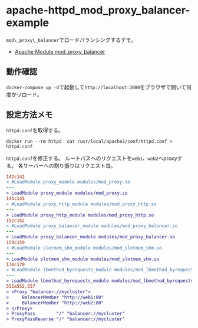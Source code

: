 # apache-httpd\_mod\_proxy\_balancer-example

`mod\_proxy\_balancer`でロードバランシングするデモ。

- [Apache Module mod\_proxy\_balancer](https://httpd.apache.org/docs/2.4/en/mod/mod_proxy_balancer.html)

## 動作確認

`docker-compose up -d`で起動して`http://localhost:3000`をブラウザで開いて何度かリロード。

## 設定方法メモ

`httpd.conf`を取得する。

```
docker run --rm httpd  cat /usr/local/apache2/conf/httpd.conf > httpd.conf
```

`httpd.conf`を修正する。
ルートパスへのリクエストを`web1`、`web2`へproxyする。
各サーバーへの割り振りはリクエスト毎。

```diff
142c142
< #LoadModule proxy_module modules/mod_proxy.so
---
> LoadModule proxy_module modules/mod_proxy.so
145c145
< #LoadModule proxy_http_module modules/mod_proxy_http.so
---
> LoadModule proxy_http_module modules/mod_proxy_http.so
152c152
< #LoadModule proxy_balancer_module modules/mod_proxy_balancer.so
---
> LoadModule proxy_balancer_module modules/mod_proxy_balancer.so
159c159
< #LoadModule slotmem_shm_module modules/mod_slotmem_shm.so
---
> LoadModule slotmem_shm_module modules/mod_slotmem_shm.so
170c170
< #LoadModule lbmethod_byrequests_module modules/mod_lbmethod_byrequests.so
---
> LoadModule lbmethod_byrequests_module modules/mod_lbmethod_byrequests.so
551a552,557
> <Proxy "balancer://mycluster">
>     BalancerMember "http://web1:80"
>     BalancerMember "http://web2:80"
> </Proxy>
> ProxyPass        "/" "balancer://mycluster"
> ProxyPassReverse "/" "balancer://mycluster"
```

